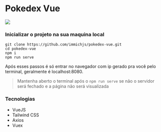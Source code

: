 # Pokedex Vue

![](https://i.imgur.com/9IHEqio.png)

### Inicializar o projeto na sua maquina local
```
git clone https://github.com/immichjs/pokedex-vue.git
cd pokedex-vue
npm i
npm run serve
```

Após esses passos é só entrar no navegador com ip gerado pra você pelo terminal, geralmente é localhost:8080.

>Mantenha aberto o terminal após o `npm run serve` se não o servidor será fechado e a página não será visualizada

### Tecnologias
- VueJS
- Tailwind CSS
- Axios
- Vuex
